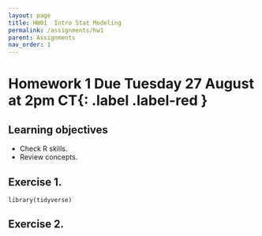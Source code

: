 ```yaml
---
layout: page
title: HW01  Intro Stat Modeling
permalink: /assignments/hw1
parent: Assignments
nav_order: 1
---
```


# Homework 1 **Due Tuesday 27 August at 2pm CT**{: .label .label-red }

## Learning objectives  
- Check R skills. 
- Review concepts. 

## Exercise 1. 
```{r }
library(tidyverse)
```
## Exercise 2. 
